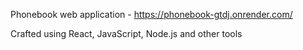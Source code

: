 Phonebook web application - https://phonebook-gtdj.onrender.com/

Crafted using React, JavaScript, Node.js and other tools